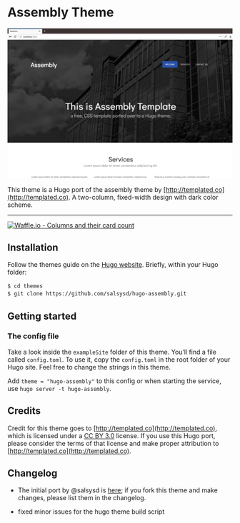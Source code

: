 # Assembly Theme

![](images/screenshot.png)

This theme is a Hugo port of the assembly theme by [http://templated.co](http://templated.co). A two-column, fixed-width design with dark color scheme.

---

[![Waffle.io - Columns and their card count](https://badge.waffle.io/salsysd/hugo-assembly.svg?columns=Todo,In%20Progress,Done)](https://waffle.io/salsysd/hugo-assembly)

## Installation

Follow the themes guide on the [Hugo website](https://gohugo.io/themes/installing-and-using-themes/). Briefly, within your Hugo folder:

```sh
$ cd themes
$ git clone https://github.com/salsysd/hugo-assembly.git
```

## Getting started

### The config file
Take a look inside the `exampleSite` folder of this theme. You’ll find a file called `config.toml`. To use it, copy the `config.toml` in the root folder of your Hugo site. Feel free to change the strings in this theme.

Add `theme = "hugo-assembly"` to this config or when starting the service, use `hugo server -t hugo-assembly`.


## Credits

Credit for this theme goes to [http://templated.co](http://templated.co), which is licensed under a [CC BY 3.0](https://creativecommons.org/licenses/by/3.0/) license. If you use this Hugo port, please consider the terms of that license and make proper attribution to [http://templated.co](http://templated.co).

## Changelog

- The initial port by @salsysd is [here](changelog.md); if you fork this theme and make changes, please list them in the changelog.

- fixed minor issues for the hugo theme build script
